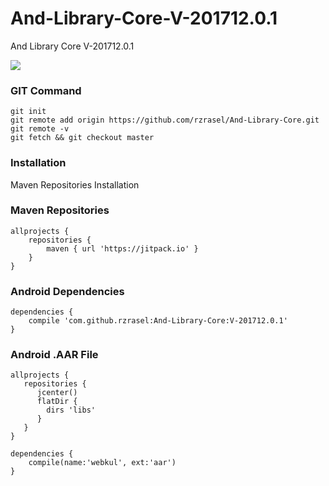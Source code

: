 # And-Library-Core-V-201712.0.1
And Library Core V-201712.0.1

[![](https://jitpack.io/v/rzrasel/And-Library-Core.svg)](https://jitpack.io/#rzrasel/And-Library-Core)

### GIT Command
```git_command
git init
git remote add origin https://github.com/rzrasel/And-Library-Core.git
git remote -v
git fetch && git checkout master
```

### Installation
Maven Repositories Installation

### Maven Repositories
```maven_repositories
allprojects {
    repositories {
        maven { url 'https://jitpack.io' }
    }
}
```

### Android Dependencies
```android_dependencies
dependencies {
    compile 'com.github.rzrasel:And-Library-Core:V-201712.0.1'
}
```

### Android .AAR File
```android_repositories
allprojects {
   repositories {
      jcenter()
      flatDir {
        dirs 'libs'
      }
   }
}
```
```android_dependencies
dependencies {
    compile(name:'webkul', ext:'aar')
}
```